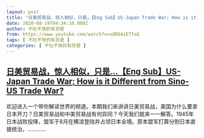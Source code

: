```yaml
---
layout: post
title: "日美贸易战，惊人相似，只是…【Eng Sub】US-Japan Trade War; How is it Different from Sino-US Trade War?"
date: 2020-08-19T04:34:10.000Z
author: 不吐不快的有货君
from: https://www.youtube.com/watch?v=xQREAiETfoE
tags: [ 不吐不快的有货君 ]
categories: [ 不吐不快的有货君 ]
---
```

<!--1597811650000-->
[日美贸易战，惊人相似，只是…【Eng Sub】US-Japan Trade War; How is it Different from Sino-US Trade War?](https://www.youtube.com/watch?v=xQREAiETfoE)
------

<div>
欢迎进入一个带你解读世界的频道。本期我们来讲讲日美贸易战，美国为什么要拿日本开刀？日美贸易战和中美贸易战有何异同？今天我们就来一一解答。1945年日本战败投降，盟军于8月在横滨登陆并占领日本全境。原本盟军打算分割日本直接统治，…………
</div>
